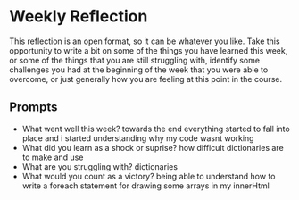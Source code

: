 # Weekly Reflection
This reflection is an open format, so it can be whatever you like. Take this opportunity to write a bit on some of the things you have learned this week, or some of the things that you are still struggling with, identify some challenges you had at the beginning of the week that you were able to overcome, or just generally how you are feeling at this point in the course.

## Prompts
- What went well this week? towards the end everything started to fall into place and i started understanding why my code wasnt working
- What did you learn as a shock or suprise? how difficult dictionaries are to make and use
- What are you struggling with? dictionaries
- What would you count as a victory? being able to understand how to write a foreach statement for drawing some arrays in my innerHtml 
